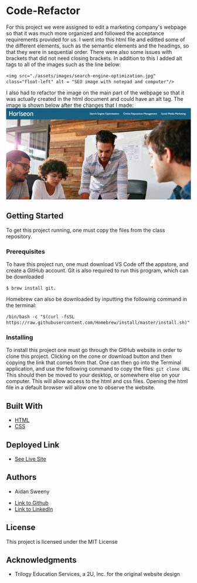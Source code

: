 # Code-Refactor

For this project we were assigned to edit a marketing company's webpage so that it was much more organized and followed the acceptance requirements provided for us. I went into this html file and editted some of the different elements, such as the semantic elements and the headings, so that they were in sequential order. There were also some issues with brackets that did not need closing brackets. In addition to this I added alt tags to all of the images such as the line below:
```
<img src="./assets/images/search-engine-optimization.jpg" class="float-left" alt = "SEO image with notepad and computer"/>
```
I also had to refactor the image on the main part of the webpage so that it was actually created in the html document and could have an alt tag. The image is shown below after the changes that I made:
<img class = "image" src = "./assets/images/screenshot.jpg" alt = "screenshot"/>

## Getting Started

To get this project running, one must copy the files from the class repository.

### Prerequisites

To have this project run, one must download VS Code off the appstore, and create a GitHub account. Git is also required to run this program, which can be downloaded 

```
$ brew install git. 
```
Homebrew can also be downloaded by inputting the following command in the terminal:
```
/bin/bash -c "$(curl -fsSL https://raw.githubusercontent.com/Homebrew/install/master/install.sh)"
```

### Installing

To install this project one must go through the GitHub website in order to clone this project. Clicking on the cone or download button and then copying the link that comes from that. One can then go into the Terminal application, and use the following command to copy the files:
`
git clone URL
`
This should then be moved to your desktop, or somewhere else on your computer. This will allow access to the html and css files. Opening the html file in a default browser will allow one to observe the website.

## Built With

* [HTML](https://developer.mozilla.org/en-US/docs/Web/HTML)
* [CSS](https://developer.mozilla.org/en-US/docs/Web/CSS)

## Deployed Link

* [See Live Site](https://aidansweeny.github.io/code-refactor/)

## Authors

* Aidan Sweeny

- [Link to Github](https://github.com/AidanSweeny)
- [Link to LinkedIn](https://www.linkedin.com/in/aidan-sweeny-81075030/)

## License

This project is licensed under the MIT License 

## Acknowledgments

* Trilogy Education Services, a 2U, Inc. for the original website design

